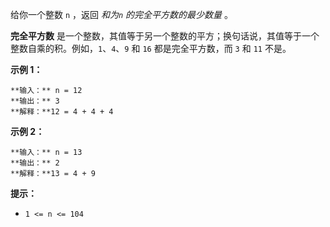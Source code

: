 给你一个整数 `n` ，返回 _和为`n` 的完全平方数的最少数量_ 。

**完全平方数** 是一个整数，其值等于另一个整数的平方；换句话说，其值等于一个整数自乘的积。例如，`1`、`4`、`9` 和 `16` 都是完全平方数，而
`3` 和 `11` 不是。



**示例  1：**

    
    
    **输入：** n = 12
    **输出：** 3 
    **解释：**12 = 4 + 4 + 4

**示例 2：**

    
    
    **输入：** n = 13
    **输出：** 2
    **解释：**13 = 4 + 9



**提示：**

  * `1 <= n <= 104`

